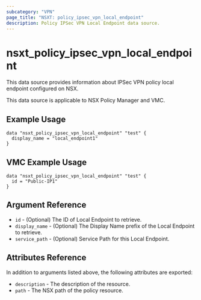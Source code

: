 ```yaml
---
subcategory: "VPN"
page_title: "NSXT: policy_ipsec_vpn_local_endpoint"
description: Policy IPSec VPN Local Endpoint data source.
---
```


# nsxt_policy_ipsec_vpn_local_endpoint

This data source provides information about IPSec VPN policy local endpoint configured on NSX.

This data source is applicable to NSX Policy Manager and VMC.

## Example Usage

```hcl
data "nsxt_policy_ipsec_vpn_local_endpoint" "test" {
  display_name = "local_endpoint1"
}
```

## VMC Example Usage

```hcl
data "nsxt_policy_ipsec_vpn_local_endpoint" "test" {
  id = "Public-IP1"
}
```

## Argument Reference

* `id` - (Optional) The ID of Local Endpoint to retrieve.
* `display_name` - (Optional) The Display Name prefix of the Local Endpoint to retrieve.
* `service_path` - (Optional) Service Path for this Local Endpoint.

## Attributes Reference

In addition to arguments listed above, the following attributes are exported:

* `description` - The description of the resource.
* `path` - The NSX path of the policy resource.
